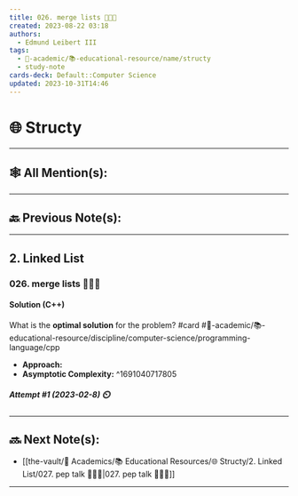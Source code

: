 ```yaml
---
title: 026. merge lists 👨🏽‍💻
created: 2023-08-22 03:18
authors:
  - Edmund Leibert III
tags:
  - 🔴-academic/📚-educational-resource/name/structy
  - study-note
cards-deck: Default::Computer Science
updated: 2023-10-31T14:46
---
```


# 🌐 Structy

---

## 🕸️ All Mention(s): 

---

## 🔙 Previous Note(s):

---

## 2. Linked List

### **026. merge lists 👨🏽‍💻**

#### Solution (C++)

What is the **optimal solution** for the problem? 
#card #🔴-academic/📚-educational-resource/discipline/computer-science/programming-language/cpp
 - **Approach:**
- **Asymptotic Complexity:**
^1691040717805

##### **Attempt #1 (2023-02-8) ⏲️**


---

## 🔜 Next Note(s):
- [[the-vault/🔴 Academics/📚 Educational Resources/🌐 Structy/2. Linked List/027. pep talk 👨🏻‍🏫|027. pep talk 👨🏻‍🏫]]

---



